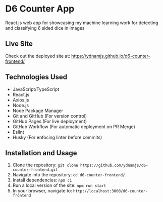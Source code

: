 # D6 Counter App

React.js web app for showcasing my machine learning work for detecting and classifying 6 sided dice in images

## Live Site
Check out the deployed site at: https://ydnamjs.github.io/d6-counter-frontend/

## Technologies Used
-   JavaScript/TypeScript
-   React.js
-   Axios.js
-   Node.js
-   Node Package Manager
-   Git and GitHub (For version control)
-   GitHub Pages (For live deployment)
-   GitHub Workflow (For automatic deployment on PR Merge)
-   Eslint
-   Husky (For enfocing linter before commits)

## Installation and Usage
1. Clone the repository: `git clone https://github.com/ydnamjs/d6-counter-frontend.git`
2. Navigate into the repository: `cd d6-counter-frontend/`
3. Install dependencies: `npm ci`
4. Run a local version of the site: `npm run start`
5. In your browser, navigate to: `http://localhost:3000/d6-counter-frontend`
